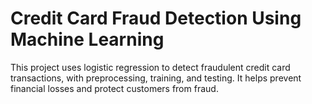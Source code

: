 # Credit Card Fraud Detection Using Machine Learning
 This project uses logistic regression to detect fraudulent credit card transactions, with preprocessing, training, and testing. It helps prevent financial losses and protect customers from fraud.
